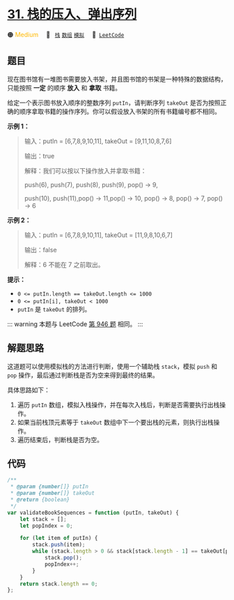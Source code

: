 # [31. 栈的压入、弹出序列](https://leetcode.cn/problems/zhan-de-ya-ru-dan-chu-xu-lie-lcof)

🟠 <font color=#ffb800>Medium</font>&emsp; 🔖&ensp; [`栈`](/tag/stack.md) [`数组`](/tag/array.md) [`模拟`](/tag/simulation.md)&emsp; 🔗&ensp;[`LeetCode`](https://leetcode.cn/problems/zhan-de-ya-ru-dan-chu-xu-lie-lcof)

## 题目

现在图书馆有一堆图书需要放入书架，并且图书馆的书架是一种特殊的数据结构，只能按照 **一定** 的顺序 **放入** 和 **拿取** 书籍。

给定一个表示图书放入顺序的整数序列 `putIn`，请判断序列 `takeOut` 是否为按照正确的顺序拿取书籍的操作序列。你可以假设放入书架的所有书籍编号都不相同。

**示例 1：**

> 输入：putIn = [6,7,8,9,10,11], takeOut = [9,11,10,8,7,6]
>
> 输出：true
>
> 解释：我们可以按以下操作放入并拿取书籍：
>
> push(6), push(7), push(8), push(9), pop() -> 9,
>
> push(10), push(11),pop() -> 11,pop() -> 10, pop() -> 8, pop() -> 7, pop() -> 6

**示例 2：**

> 输入：putIn = [6,7,8,9,10,11], takeOut = [11,9,8,10,6,7]
>
> 输出：false
>
> 解释：6 不能在 7 之前取出。

**提示：**

- `0 <= putIn.length == takeOut.length <= 1000`
- `0 <= putIn[i], takeOut < 1000`
- `putIn` 是 `takeOut` 的排列。

::: warning
本题与 LeetCode [第 946 题](../problem/0946.md) 相同。
:::

## 解题思路

这道题可以使用模拟栈的方法进行判断，使用一个辅助栈 `stack`，模拟 `push` 和 `pop` 操作，最后通过判断栈是否为空来得到最终的结果。

具体思路如下：

1. 遍历 `putIn` 数组，模拟入栈操作，并在每次入栈后，判断是否需要执行出栈操作。
2. 如果当前栈顶元素等于 `takeOut` 数组中下一个要出栈的元素，则执行出栈操作。
3. 遍历结束后，判断栈是否为空。

## 代码

```javascript
/**
 * @param {number[]} putIn
 * @param {number[]} takeOut
 * @return {boolean}
 */
var validateBookSequences = function (putIn, takeOut) {
	let stack = [];
	let popIndex = 0;

	for (let item of putIn) {
		stack.push(item);
		while (stack.length > 0 && stack[stack.length - 1] == takeOut[popIndex]) {
			stack.pop();
			popIndex++;
		}
	}
	return stack.length == 0;
};
```
